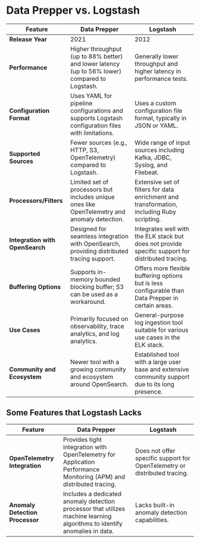# Data Prepper vs. Logstash
| Feature                     | Data Prepper                                                                 | Logstash                                                                                     |
|-----------------------------|------------------------------------------------------------------------------|----------------------------------------------------------------------------------------------|
| **Release Year**            | 2021                                                                         | 2012                                                                                         |
| **Performance**             | Higher throughput (up to 88% better) and lower latency (up to 56% lower) compared to Logstash. | Generally lower throughput and higher latency in performance tests.                          |
| **Configuration Format**    | Uses YAML for pipeline configurations and supports Logstash configuration files with limitations. | Uses a custom configuration file format, typically in JSON or YAML.                          |
| **Supported Sources**       | Fewer sources (e.g., HTTP, S3, OpenTelemetry) compared to Logstash.          | Wide range of input sources including Kafka, JDBC, Syslog, and Filebeat.                     |
| **Processors/Filters**      | Limited set of processors but includes unique ones like OpenTelemetry and anomaly detection. | Extensive set of filters for data enrichment and transformation, including Ruby scripting.   |
| **Integration with OpenSearch** | Designed for seamless integration with OpenSearch, providing distributed tracing support. | Integrates well with the ELK stack but does not provide specific support for distributed tracing. |
| **Buffering Options**       | Supports in-memory bounded blocking buffer; S3 can be used as a workaround.  | Offers more flexible buffering options but is less configurable than Data Prepper in certain areas. |
| **Use Cases**               | Primarily focused on observability, trace analytics, and log analytics.      | General-purpose log ingestion tool suitable for various use cases in the ELK stack.          |
| **Community and Ecosystem** | Newer tool with a growing community and ecosystem around OpenSearch.         | Established tool with a large user base and extensive community support due to its long presence. |

## Some Features that Logstash Lacks

| Feature                     | Data Prepper                                                                 | Logstash                                                                                     |
|-----------------------------|------------------------------------------------------------------------------|----------------------------------------------------------------------------------------------|
| **OpenTelemetry Integration** | Provides tight integration with OpenTelemetry for Application Performance Monitoring (APM) and distributed tracing. | Does not offer specific support for OpenTelemetry or distributed tracing.                    |
| **Anomaly Detection Processor** | Includes a dedicated anomaly detection processor that utilizes machine learning algorithms to identify anomalies in data. | Lacks built-in anomaly detection capabilities.                                               |